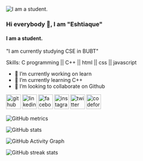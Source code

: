 ![I am a student.](https://media-exp1.licdn.com/dms/image/C5616AQGv_EEaAEqmRw/profile-displaybackgroundimage-shrink_350_1400/0/1658238659522?e=1663804800&v=beta&t=2gRf8FmRWlkcydOy91mgotA_xK9VNGLiKc5eJeWf8fg)

### Hi everybody 👋, I am "Eshtiaque"
#### I am a student.


"I am currently studying CSE in BUBT"

Skills: C programming || C++ || html || css || javascript 

- 🔭 I’m currently working on learn 
- 🌱 I’m currently learning C++ 
- 👯 I’m looking to collaborate on Github 




 [<img src='https://cdn.jsdelivr.net/npm/simple-icons@3.0.1/icons/github.svg' alt='github' height='40'>](https://github.com/Eshtiaque)  [<img src='https://cdn.jsdelivr.net/npm/simple-icons@3.0.1/icons/linkedin.svg' alt='linkedin' height='40'>](https://www.linkedin.com/in/https://www.linkedin.com/in/eshtiaque-ahmed-150097235//)  [<img src='https://cdn.jsdelivr.net/npm/simple-icons@3.0.1/icons/facebook.svg' alt='facebook' height='40'>](https://www.facebook.com/https://www.facebook.com/profile.php?id=100009017782174)  [<img src='https://cdn.jsdelivr.net/npm/simple-icons@3.0.1/icons/instagram.svg' alt='instagram' height='40'>](https://www.instagram.com/https://www.instagram.com/kitkat_sajid/?hl=en/)  [<img src='https://cdn.jsdelivr.net/npm/simple-icons@3.0.1/icons/twitter.svg' alt='twitter' height='40'>](https://twitter.com/https://twitter.com/Eshtiaque_07)  [<img src='https://cdn.jsdelivr.net/npm/simple-icons@3.0.1/icons/codeforces.svg' alt='codeforces' height='40'>](https://codeforces.com/profile/Eshtiaque_7)  




![GitHub metrics](https://metrics.lecoq.io/Eshtiaque)  

![GitHub stats](https://github-readme-stats.vercel.app/api?username=Eshtiaque&show_icons=true&count_private=true)  

![GitHub Activity Graph](https://activity-graph.herokuapp.com/graph?username=Eshtiaque)  

![GitHub streak stats](https://github-readme-streak-stats.herokuapp.com/?user=Eshtiaque)  

